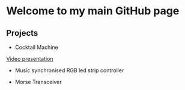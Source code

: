 
# Welcome to my main GitHub page 

## Projects 
  
* Cocktail Machine

[Video presentation](https://www.youtube.com/embed/7zr9PUWKxgU)
* Music synchronised RGB led strip controller

* Morse Transceiver



